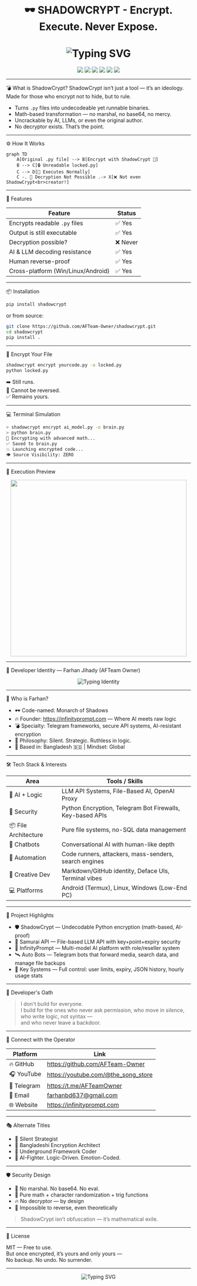 <h1 align="center">
  🕶️ SHADOWCRYPT - Encrypt. Execute. Never Expose.
</h1>

<h1 align="center">
  <img src="https://readme-typing-svg.herokuapp.com/?font=Fira+Code&size=24&pause=1000&color=FF44CC&center=true&vCenter=true&width=550&lines=🕶️+SHADOWCRYPT;Encrypt.+Execute.+Never+Expose.;AI+proof+.+Human+proof+.+Undecodable." alt="Typing SVG" />
</h1>

<p align="center">
  <img src="https://img.shields.io/badge/Decryption-NOT%20POSSIBLE-critical?style=for-the-badge&logo=protonmail&logoColor=white&color=red"/>
  <img src="https://img.shields.io/badge/AI%20Proof-✅-green?style=for-the-badge&logo=python&logoColor=white"/>
  <img src="https://img.shields.io/badge/Platform-All%20OS-blue?style=for-the-badge&logo=linux"/>
  <img src="https://badgen.net/badge/Encrypted%20Lines/∞/purple?icon=code"/>
  <img src="https://img.shields.io/github/stars/AFTeam-Owner/shadowcrypt?style=social"/>
  <img src="https://visitor-badge.laobi.icu/badge?page_id=AFTeam-Owner.shadowcrypt"/>
</p>

---

💣 What is ShadowCrypt?
ShadowCrypt isn’t just a tool — it’s an ideology.
Made for those who encrypt not to hide, but to rule.

- Turns `.py` files into undecodeable yet runnable binaries.
- Math-based transformation — no marshal, no base64, no mercy.
- Uncrackable by AI, LLMs, or even the original author.
- No decryptor exists. That’s the point.

---

⚙️ How It Works

```mermaid
graph TD
    A[Original .py file] --> B[Encrypt with ShadowCrypt 🔐]
    B --> C[🔒 Unreadable locked.py]
    C --> D[🧠 Executes Normally]
    C -. 🚫 Decryption Not Possible .-> X[❌ Not even ShadowCrypt<br>creator!]
```

---

🧠 Features

| Feature                             | Status     |
|------------------------------------|------------|
| Encrypts readable `.py` files      | ✅ Yes     |
| Output is still executable         | ✅ Yes     |
| Decryption possible?               | ❌ Never   |
| AI & LLM decoding resistance       | ✅ Yes     |
| Human reverse-proof                | ✅ Yes     |
| Cross-platform (Win/Linux/Android) | ✅ Yes     |

---

📦 Installation

```bash
pip install shadowcrypt
```

or from source:

```bash
git clone https://github.com/AFTeam-Owner/shadowcrypt.git
cd shadowcrypt
pip install .
```

---

🔐 Encrypt Your File

```bash
shadowcrypt encrypt yourcode.py -o locked.py
python locked.py
```

➡️ Still runs.  
🚫 Cannot be reversed.  
✅ Remains yours.

---

💻 Terminal Simulation

```bash
> shadowcrypt encrypt ai_model.py -o brain.py
> python brain.py
🔐 Encrypting with advanced math...
✅ Saved to brain.py
💥 Launching encrypted code...
👁️ Source Visibility: ZERO
```

---

🧬 Execution Preview

<div align="center">
  <img src="https://media.giphy.com/media/qgQUggAC3Pfv687qPC/giphy.gif" width="480"/>
</div>

---

👤 Developer Identity — Farhan Jihady (AFTeam Owner)

<div align="center">
  <img src="https://readme-typing-svg.herokuapp.com/?font=Fira+Code&pause=1000&color=00FF99&center=true&vCenter=true&width=550&lines=Created+by+GAMING+WITH+FARHAN+JIHADY;Built+for+Bangladeshi+Hackers+and+Makers;Encrypting+Python+for+the+Underground+Elite;No+Backdoor+.+No+Escape+.+Only+Run" alt="Typing Identity" />
</div>

---

🧠 Who is Farhan?

- 🕶️ Code-named: Monarch of Shadows
- 🔥 Founder: https://infinityprompt.com — Where AI meets raw logic
- 💣 Specialty: Telegram frameworks, secure API systems, AI-resistant encryption
- 🧠 Philosophy: Silent. Strategic. Ruthless in logic.
- 🖤 Based in: Bangladesh 🇧🇩 | Mindset: Global

---

🛠️ Tech Stack & Interests

| Area                  | Tools / Skills                                       |
|-----------------------|------------------------------------------------------|
| 🧠 AI + Logic          | LLM API Systems, File-Based AI, OpenAI Proxy         |
| 🔐 Security           | Python Encryption, Telegram Bot Firewalls, Key-based APIs |
| 📦 File Architecture  | Pure file systems, no-SQL data management            |
| 💬 Chatbots           | Conversational AI with human-like depth              |
| 🎯 Automation         | Code runners, attackers, mass-senders, search engines |
| 🎨 Creative Dev       | Markdown/GitHub identity, Deface UIs, Terminal vibes |
| 💻 Platforms          | Android (Termux), Linux, Windows (Low-End PC)        |

---

🧩 Project Highlights

- 🛡️ ShadowCrypt — Undecodable Python encryption (math-based, AI-proof)
- 🧠 Samurai API — File-based LLM API with key+point+expiry security
- 🧠 InfinityPrompt — Multi-model AI platform with role/reseller system
- 🛰️ Auto Bots — Telegram bots that forward media, search data, and manage file backups
- 🔐 Key Systems — Full control: user limits, expiry, JSON history, hourly usage stats

---

📜 Developer's Oath

> I don't build for everyone.  
> I build for the ones who never ask permission, who move in silence,  
> who write logic, not syntax —  
> and who never leave a backdoor.

---

🔗 Connect with the Operator

| Platform     | Link                                                                 |
|--------------|----------------------------------------------------------------------|
| 🔥 GitHub     | https://github.com/AFTeam-Owner                                      |
| 🎧 YouTube    | https://youtube.com/@the_song_store                                  |
| 🧪 Telegram   | https://t.me/AFTeamOwner                                              |
| 📧 Email      | farhanbd637@gmail.com                                                |
| 🌐 Website    | https://infinityprompt.com                                           |

---

🎭 Alternate Titles

- 🔹 Silent Strategist  
- 🔹 Bangladeshi Encryption Architect  
- 🔹 Underground Framework Coder  
- 🔹 AI-Fighter. Logic-Driven. Emotion-Coded.

---

🛡️ Security Design

- 🔐 No marshal. No base64. No eval.
- 🧮 Pure math + character randomization + trig functions
- 🔥 No decryptor — by design
- 🧠 Impossible to reverse, even theoretically

> ShadowCrypt isn’t obfuscation — it’s mathematical exile.

---

📜 License

MIT — Free to use.  
But once encrypted, it’s yours and only yours —  
No backup. No undo. No surrender.

---

<p align="center">
  <img 
    src="https://readme-typing-svg.herokuapp.com/?font=Fira+Code&size=18&pause=1000&color=FA00FF&center=true&vCenter=true&width=1000&lines=I+didn’t+lose+her+—+I+never+truly+had+her,+yet+still,+I+never+wanted+to+let+her+go.;The+world+never+heard+my+pain,+so+I+carved+it+into+code+—+line+by+line,+wound+by+wound.;So+I+turned+to+code+—+the+only+place+my+pain+could+exist+without+judgment." 
    alt="Typing SVG"
    style="max-width: 100%; height: auto;" />
</p>

